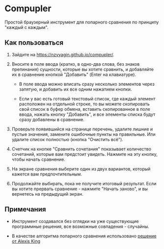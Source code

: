 # Compupler

Простой браузерный инструмент для попарного сравнения по принципу "каждый с каждым".

## Как пользоваться

1. Зайдите на https://nzvyagin.github.io/compupler/.

2. Вносите в поле ввода (кратко, в одно-два слова, без знаков препинания) сущности, которые вы хотите сравнить, и добавляйте их в сравнение кнопкой "Добавить" (Enter на клавиатуре).

   * В поле ввода можно вписать сразу несколько элементов через запятую, и добавить их все одним нажатием кнопки.

   * Если у вас есть готовый текстовый список, где каждый элемент расположен на отдельной строке, то вы можете скопировать свой список в буфер обмена, вставить скопированное в поле ввода, нажать кнопку "Добавить", и все элементы списка будут сразу добавлены в сравнение.

3. Проверьте появившийся на странице перечень, удалите лишние и пустые значения, замените ошибочные пункты на правильные. Или удалите список полностью (кнопка "Очистить всё").

4. Счетчик на кнопке "Сравнить сочетания" показывает количество сочетаний, которые вам предстоит увидеть. Нажмите на эту кнопку, чтобы начать сравнение.

5. На экране сравнения выберите один из двух вариантов, который кажется вам предпочтительным.

6. Продолжайте выбирать, пока не получите итоговый результат. Если вы хотите прервать сравнение - нажмите "Начать заново", и вы вернетесь на предыдущий экран.

## Примечания

* Инструмент создавался без оглядки на уже существующие программные решения, все возможные совпадения - случайны.

* В качестве алгоритма попарного сравнения использовано [решение от Alexis King](https://codereview.stackexchange.com/questions/75658/pairwise-combinations-of-an-array-in-javascript)
